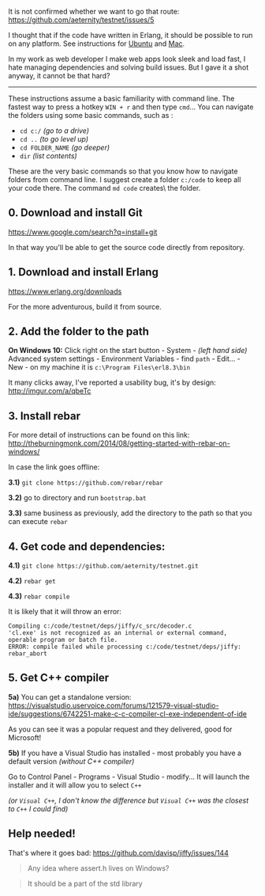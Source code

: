 It is not confirmed whether we want to go that route: https://github.com/aeternity/testnet/issues/5

I thought that if the code have written in Erlang, it should be possible to run on any platform. See instructions for [Ubuntu](https://github.com/aeternity/testnet/blob/master/docs/compile_ubuntu.md) and [Mac](https://github.com/aeternity/testnet/blob/master/docs/compile_mac.md).

In my work as web developer I make web apps look sleek and load fast, I hate managing dependencies and solving build issues. But I gave it a shot anyway, it cannot be that hard?

----

These instructions assume a basic familiarity with command line. The fastest way to press a hotkey `WIN + r` and then type `cmd`... You can navigate the folders using some basic commands, such as :

* `cd c:/` _(go to a drive)_ 
* `cd ..` _(to go level up)_ 
* `cd FOLDER_NAME` _(go deeper)_ 
* `dir` _(list contents)_

These are the very basic commands so that you know how to navigate folders from command line. I suggest create a folder `c:/code` to keep all your code there. The command `md code` creates\ the folder.

## 0. Download and install Git

https://www.google.com/search?q=install+git

In that way you'll be able to get the source code directly from repository.

## 1. Download and install Erlang

https://www.erlang.org/downloads

For the more adventurous, build it from source.

## 2. Add the folder to the path

**On Windows 10:** Click right on the start button - System - _(left hand side)_ Advanced system settings - Environment Variables - find `path` - Edit... - New - on my machine it is `c:\Program Files\erl8.3\bin`

It many clicks away, I've reported a usability bug, it's by design: http://imgur.com/a/qbeTc


## 3. Install rebar

For more detail of instructions can be found on this link: http://theburningmonk.com/2014/08/getting-started-with-rebar-on-windows/

In case the link goes offline:

**3.1)** `git clone https://github.com/rebar/rebar`

**3.2)** go to directory and run `bootstrap.bat`

**3.3)** same business as previously, add the directory to the path so that you can execute `rebar`


## 4. Get code and dependencies:

**4.1)** `git clone https://github.com/aeternity/testnet.git`

**4.2)** `rebar get`

**4.3)** `rebar compile`

It is likely that it will throw an error:

```
Compiling c:/code/testnet/deps/jiffy/c_src/decoder.c
'cl.exe' is not recognized as an internal or external command,
operable program or batch file.
ERROR: compile failed while processing c:/code/testnet/deps/jiffy: rebar_abort
```

## 5. Get C++ compiler

**5a)** You can get a standalone version: https://visualstudio.uservoice.com/forums/121579-visual-studio-ide/suggestions/6742251-make-c-c-compiler-cl-exe-independent-of-ide

As you can see it was a popular request and they delivered, good for Microsoft!

**5b)** If you have a Visual Studio has installed - most probably you have a default version _(without C++ compiler)_

Go to Control Panel - Programs - Visual Studio - modify... It will launch the installer and it will allow you to select `C++` 

_(or `Visual C++`, I don't know the difference but `Visual C++` was the closest to `C++` I could find)_

## Help needed!

That's where it goes bad: https://github.com/davisp/jiffy/issues/144

> Any idea where assert.h lives on Windows?

> It should be a part of the std library